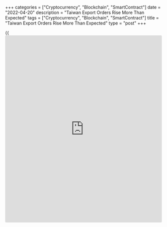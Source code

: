+++
categories = ["Cryptocurrency", "Blockchain", "SmartContract"]
date = "2022-04-20"
description = "Taiwan Export Orders Rise More Than Expected"
tags = ["Cryptocurrency", "Blockchain", "SmartContract"]
title = "Taiwan Export Orders Rise More Than Expected"
type = "post"
+++

{{<iframe id="large-banner" src="https://www.bounty.group/#slide=3.0" width="100%" height="600" scrolling="no" style="border: 0px solid rgb(216, 221, 230); border-radius: 3px;">}}

Taiwan's export orders increased more than expected in March, data from
the Ministry of Economic Affairs showed on Wednesday.

Export orders rose 16.8 percent year-on-year in February. Economists had
expected a 15.5 percent growth.

Orders for mineral products surged 85.2 percent yearly in March and
those for electronic products gained 31.7 percent. Bookings for
information and communication products and chemicals increased by 23.3
percent and 11.7 percent, respectively.

Bookings for basic metals and articles thereof rose 9.1 percent and
those for textile products grew by 10.8 percent. Orders for electrical
machinery products gained by 3.5 percent.

On a month-on-month basis, export orders declined 21.6 percent in March.

For comments and feedback [contact](https://www.playgroundfx.com/contact/): editorial@rtt[news](https://www.letsplayfx.com/blog/forex-news-website/).com

[Economic News][1]

 **What parts of the world are seeing the best (and worst) economic
performances lately? Click[here][2] to check out our [Econ Scorecard][2]
and find out! See up-to-the-moment [ranking](https://www.playgroundfx.com/blog/crypto-exchange-ranking/)s for the best and worst
performers in [GDP][3], [unemployment rate][4], [inflation][5] and much
more.**

   1. www.rtt[news](https://www.letsplayfx.com/blog/forex-news-website/).com/Content/EconomicNews.aspx
   2. www.rtt[news](https://www.letsplayfx.com/blog/forex-news-website/).com/economic-scorecard/world-rank/unemployment-rate/highest-performance.aspx
   3. www.rtt[news](https://www.letsplayfx.com/blog/forex-news-website/).com/economic-scorecard/world-rank/GDP/highest-performance.aspx
   4. www.rtt[news](https://www.letsplayfx.com/blog/forex-news-website/).com/economic-scorecard/world-rank/unemployment-rate/lowest-performance.aspx
   5. www.rtt[news](https://www.letsplayfx.com/blog/forex-news-website/).com/economic-scorecard/world-rank/CPI/highest-performance.aspx
